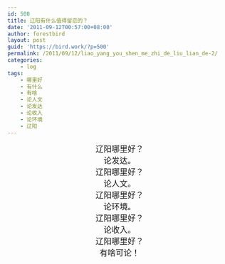 ```yaml
---
id: 500
title: 辽阳有什么值得留恋的？
date: '2011-09-12T00:57:00+08:00'
author: forestbird
layout: post
guid: 'https://bird.work/?p=500'
permalink: /2011/09/12/liao_yang_you_shen_me_zhi_de_liu_lian_de-2/
categories:
    - log
tags:
    - 哪里好
    - 有什么
    - 有啥
    - 论人文
    - 论发达
    - 论收入
    - 论环境
    - 辽阳
---
```


<div align="center"><span style="font-size: large;">辽阳哪里好？</span></div><div align="center"> </div><div align="center"><span style="font-size: large;">论发达。</span></div><div align="center"> </div><div align="center"><span style="font-size: large;">辽阳哪里好？</span></div><div align="center"> </div><div align="center"><span style="font-size: large;">论人文。</span></div><div align="center"> </div><div align="center"><span style="font-size: large;">辽阳哪里好？</span></div><div align="center"> </div><div align="center"><span style="font-size: large;">论环境。</span></div><div align="center"> </div><div align="center"><span style="font-size: large;">辽阳哪里好？</span></div><div align="center"> </div><div align="center"><span style="font-size: large;">论收入。</span></div><div align="center"> </div><div align="center"><span style="font-size: large;">辽阳哪里好？</span></div><div align="center"> </div><div align="center"><span style="font-size: large;">有啥可论！</span></div>